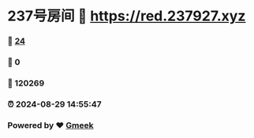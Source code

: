 # 237号房间 :link: https://red.237927.xyz 
### :page_facing_up: [24](https://red.237927.xyz/tag.html) 
### :speech_balloon: 0 
### :hibiscus: 120269 
### :alarm_clock: 2024-08-29 14:55:47 
### Powered by :heart: [Gmeek](https://github.com/Meekdai/Gmeek)
